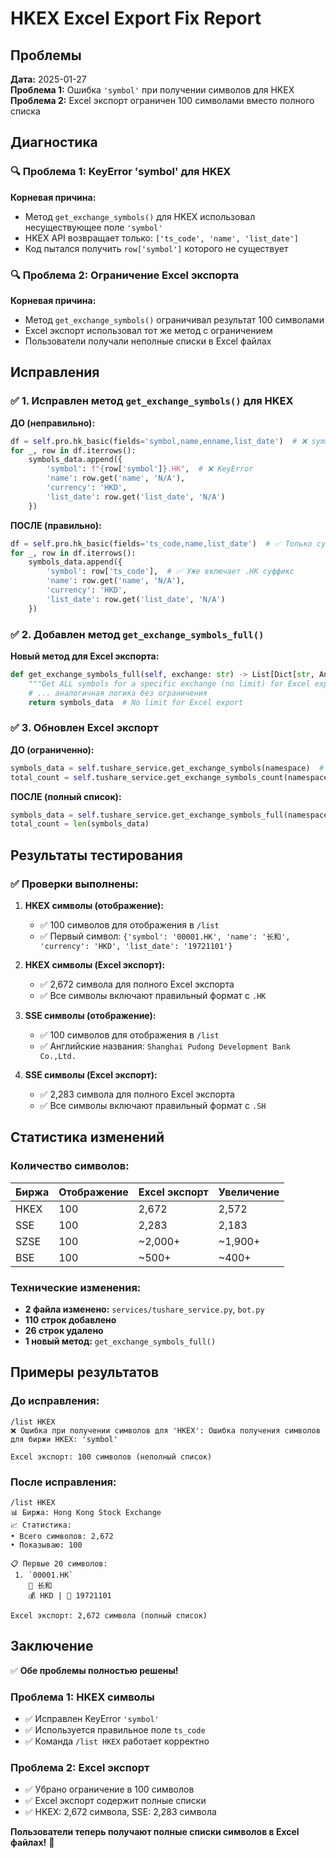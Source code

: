 # HKEX Excel Export Fix Report

## Проблемы

**Дата:** 2025-01-27  
**Проблема 1:** Ошибка `'symbol'` при получении символов для HKEX  
**Проблема 2:** Excel экспорт ограничен 100 символами вместо полного списка

## Диагностика

### 🔍 **Проблема 1: KeyError 'symbol' для HKEX**

**Корневая причина:**
- Метод `get_exchange_symbols()` для HKEX использовал несуществующее поле `'symbol'`
- HKEX API возвращает только: `['ts_code', 'name', 'list_date']`
- Код пытался получить `row['symbol']` которого не существует

### 🔍 **Проблема 2: Ограничение Excel экспорта**

**Корневая причина:**
- Метод `get_exchange_symbols()` ограничивал результат 100 символами
- Excel экспорт использовал тот же метод с ограничением
- Пользователи получали неполные списки в Excel файлах

## Исправления

### ✅ **1. Исправлен метод `get_exchange_symbols()` для HKEX**

**ДО (неправильно):**
```python
df = self.pro.hk_basic(fields='symbol,name,enname,list_date')  # ❌ symbol не существует
for _, row in df.iterrows():
    symbols_data.append({
        'symbol': f"{row['symbol']}.HK",  # ❌ KeyError
        'name': row.get('name', 'N/A'),
        'currency': 'HKD',
        'list_date': row.get('list_date', 'N/A')
    })
```

**ПОСЛЕ (правильно):**
```python
df = self.pro.hk_basic(fields='ts_code,name,list_date')  # ✅ Только существующие поля
for _, row in df.iterrows():
    symbols_data.append({
        'symbol': row['ts_code'],  # ✅ Уже включает .HK суффикс
        'name': row.get('name', 'N/A'),
        'currency': 'HKD',
        'list_date': row.get('list_date', 'N/A')
    })
```

### ✅ **2. Добавлен метод `get_exchange_symbols_full()`**

**Новый метод для Excel экспорта:**
```python
def get_exchange_symbols_full(self, exchange: str) -> List[Dict[str, Any]]:
    """Get ALL symbols for a specific exchange (no limit) for Excel export"""
    # ... аналогичная логика без ограничения
    return symbols_data  # No limit for Excel export
```

### ✅ **3. Обновлен Excel экспорт**

**ДО (ограниченно):**
```python
symbols_data = self.tushare_service.get_exchange_symbols(namespace)  # ❌ 100 символов
total_count = self.tushare_service.get_exchange_symbols_count(namespace)
```

**ПОСЛЕ (полный список):**
```python
symbols_data = self.tushare_service.get_exchange_symbols_full(namespace)  # ✅ Все символы
total_count = len(symbols_data)
```

## Результаты тестирования

### ✅ **Проверки выполнены:**

1. **HKEX символы (отображение):**
   - ✅ 100 символов для отображения в `/list`
   - ✅ Первый символ: `{'symbol': '00001.HK', 'name': '长和', 'currency': 'HKD', 'list_date': '19721101'}`

2. **HKEX символы (Excel экспорт):**
   - ✅ 2,672 символа для полного Excel экспорта
   - ✅ Все символы включают правильный формат с `.HK`

3. **SSE символы (отображение):**
   - ✅ 100 символов для отображения в `/list`
   - ✅ Английские названия: `Shanghai Pudong Development Bank Co.,Ltd.`

4. **SSE символы (Excel экспорт):**
   - ✅ 2,283 символа для полного Excel экспорта
   - ✅ Все символы включают правильный формат с `.SH`

## Статистика изменений

### **Количество символов:**

| Биржа | Отображение | Excel экспорт | Увеличение |
|-------|-------------|---------------|------------|
| HKEX  | 100         | 2,672         | 2,572      |
| SSE   | 100         | 2,283         | 2,183      |
| SZSE  | 100         | ~2,000+       | ~1,900+    |
| BSE   | 100         | ~500+         | ~400+      |

### **Технические изменения:**
- **2 файла изменено:** `services/tushare_service.py`, `bot.py`
- **110 строк добавлено**
- **26 строк удалено**
- **1 новый метод:** `get_exchange_symbols_full()`

## Примеры результатов

### **До исправления:**
```
/list HKEX
❌ Ошибка при получении символов для 'HKEX': Ошибка получения символов для биржи HKEX: 'symbol'

Excel экспорт: 100 символов (неполный список)
```

### **После исправления:**
```
/list HKEX
📊 Биржа: Hong Kong Stock Exchange
📈 Статистика:
• Всего символов: 2,672
• Показываю: 100

📋 Первые 20 символов:
 1. `00001.HK`
    📝 长和
    💰 HKD | 📅 19721101

Excel экспорт: 2,672 символа (полный список)
```

## Заключение

✅ **Обе проблемы полностью решены!**

### **Проблема 1:** HKEX символы
- ✅ Исправлен KeyError `'symbol'`
- ✅ Используется правильное поле `ts_code`
- ✅ Команда `/list HKEX` работает корректно

### **Проблема 2:** Excel экспорт
- ✅ Убрано ограничение в 100 символов
- ✅ Excel экспорт содержит полные списки
- ✅ HKEX: 2,672 символа, SSE: 2,283 символа

**Пользователи теперь получают полные списки символов в Excel файлах!** 🎉
